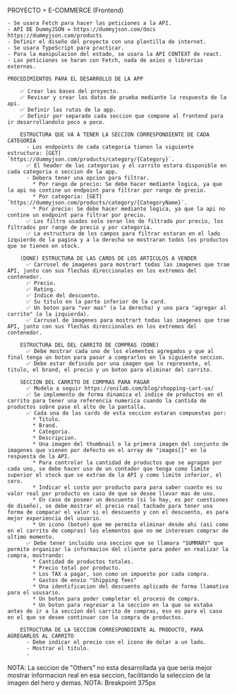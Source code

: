 PROYECTO = E-COMMERCE (Frontend)

    - Se usara Fetch para hacer las peticiones a la API.
    - API DE DummyJSON = https://dummyjson.com/docs    https://dummyjson.com/products
    - Definir el diseño del proyecto con una plantilla de internet.
    - Se usara TypeScript para practicar.
    - Para la manipulacion del estado, se usara la API CONTEXT de react.
    - Las peticiones se haran con Fetch, nada de axios o librerias externas.

    PROCEDIMIENTOS PARA EL DESARROLLO DE LA APP

        ✅ Crear las bases del proyecto.
        ✅ Revisar y crear los datos de prueba mediante la respuesta de la api.
        ✅ Definir las rutas de la app.
        ✅ Definir por separado cada seccion que compone al frontend para ir desarrollandolo poco a poco.
        
        ESTRUCTURA QUE VA A TENER LA SECCION CORRESPONDIENTE DE CADA CATEGORIA
          - Los endpoints de cada categoria tienen la siguiente estructura: [GET] `https://dummyjson.com/products/category/{Category}`.
          ✅ El header de las categorias y el carrito estara disponible en cada categoria o seccion de la app.
          - Debera tener una opcion para filtrar.
            * Por rango de precio: Se debe hacer mediante logica, ya que la api no contine un endpoint para filtrar por rango de precio.
            * Por categoria: [GET] `https://dummyjson.com/products/category/{CategoryName}`.
            * Por precio: Se debe hacer mediante logica, ya que la api no contine un endpoint para filtrar por precio.
          ✅ Los filtro usados solo seran los de filtrado por precio, los filtrados por rango de precio y por categoria.
          ✅ La estructura de los campos para filtrar estaran en el lado izquierdo de la pagina y a la derecha se mostraran todos los productos que se tienen en stock.
        
        (DONE) ESTRUCTURA DE LAS CARDS DE LOS ARTICULOS A VENDER
          ✅ Carrusel de imagenes para mostrart todas las imagenes que trae API, junto con sus flechas direccionales en los extremos del contenedor.
          ✅ Precio.
          ✅ Rating.
          ✅ Indice del descuento.
          ✅ Su titulo en la parte inferior de la card.
          ✅ Un boton para "ver mas" (a la derecha) y uno para "agregar al carrito" (a la izquierda).
          ✅ Carrusel de imagenes para mostrart todas las imagenes que trae API, junto con sus flechas direccionales en los extremos del contenedor.
        
        ESTRUCTURA DEL DEL CARRITO DE COMPRAS (DONE) 
          ✅ Debe mostrar cada uno de los elementos agregados y que al final tenga un boton para pasar a comprarlos en la siguiente seccion.
          ✅ Debe estar definido por una imagen que lo represente, el titulo, el brand, el precio y un boton para eliminar del carrito.

        SECCION DEL CARRITO DE COMPRAS PARA PAGAR
          ✅ Modelo a seguir https://onilab.com/blog/shopping-cart-ux/
          ✅ Se implemento de forma dinamica el indice de productos en el carrito para tener una referencia numerica cuando la cantida de productos sobre pase el alto de la pantalla.
          ✅ Cada una de las cards de esta seccion estaran compuestas por: 
            * Titulo.
            * Brand.
            * Categoria.
            * Descripcion.
            * Una imagen del thumbnail o la primera imagen del conjunto de imagenes que vienen por defecto en el array de "images[]" en la respuesta de la API.
            * Para controlar la cantidad de productos que se agragan por cada uno, se debe hacer uso de un contador que tenga como limite superior el stock que se extrae de la API y como limite inferior, el cero.
            * Indicar el costo por producto para para saber cuanto es su valor real por producto en caso de que se desee llevar mas de uno.
            * En caso de poseer un descuento (si lo hay, es por cuestiones de diseño), se debe mostrar el precio real tachado para tener una forma de comparar el valor si el descuento y con el descuento, es para mejor experiencia del usuario.
            * Un icono (boton) que me permita eliminar desde ahi (asi como en el carrito de compras) los elementos que no me interesen comprar de ultimo momento.
          ✅ Debe tener incluido una seccion que se llamara "SUMMARY" que permite organizar la informacion del cliente para poder en realizar la compra, mostrando:
            * Cantidad de productos totales.
            * Precio total por producto.
            * Los TAX a pagar, son como un impuesto por cada compra.
            * Gastos de envio "Shipping fees"
            * Una identificacion del descuento aplicado de forma llamativa para el ususario.
            * Un boton para poder completar el proceso de compra.
            * Un boton para regresar a la seccion en la que se estaba antes de ir a la seccion del carrito de compras, eso es para el caso en el que se desee continuar con la compra de productos.

        ESTRUCTURA DE LA SECCION CORRESPONDIENTE AL PRODUCTO, PARA AGREGARLOS AL CARRITO
          - Debe indicar el precio con el icono de dolar a un lado.
          - Mostrar el titulo.
          - 
        
NOTA: La seccion de "Others" no esta desarrollada ya que seria mejor mostrar informacion real en esa seccion, facilitando la seleccion de la imagen del hero y demas.
NOTA: Breakpoint 375px